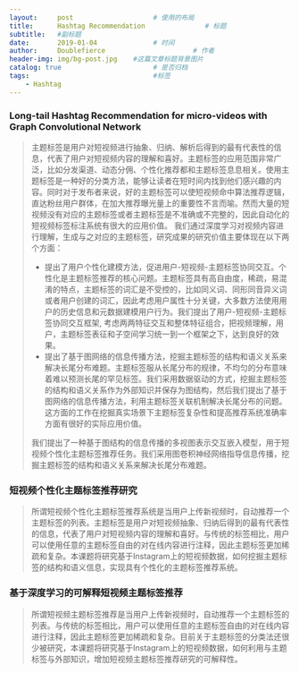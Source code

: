 ```yaml
---
layout:     post                    # 使用的布局
title:      Hashtag Recommendation               # 标题 
subtitle:   #副标题
date:       2019-01-04              # 时间
author:     Doublefierce                      # 作者
header-img: img/bg-post.jpg    #这篇文章标题背景图片
catalog: true                       # 是否归档
tags:                               #标签
    - Hashtag
---
```


### Long-tail Hashtag Recommendation for micro-videos with Graph Convolutional Network

>主题标签是用户对短视频进行抽象、归纳、解析后得到的最有代表性的信息，代表了用户对短视频内容的理解和喜好。主题标签的应用范围非常广泛，比如分发渠道、动态分佣、个性化推荐都和主题标签息息相关。使用主题标签是一种好的分类方法，能够让读者在短时间内找到他们感兴趣的内容。同时对于发布者来说，好的主题标签可以使短视频命中算法推荐逻辑，直达粉丝用户群体，在加大推荐曝光量上的重要性不言而喻。然而大量的短视频没有对应的主题标签或者主题标签是不准确或不完整的，因此自动化的短视频标签标注系统有很大的应用价值。
>我们通过深度学习对视频内容进行理解，生成与之对应的主题标签，研究成果的研究价值主要体现在以下两个方面：
>- 提出了用户个性化建模方法，促进用户-短视频-主题标签协同交互。个性化是主题标签推荐的核心问题。主题标签具有高自由度，稀疏，易混淆的特点，主题标签的词汇是不受控的，比如同义词、同形同音异义词或者用户创建的词汇，因此考虑用户属性十分关键，大多数方法使用用户的历史信息和元数据建模用户行为。我们提出了用户-短视频-主题标签协同交互框架, 考虑两两特征交互和整体特征组合，把视频理解，用户，主题标签表征和子空间学习统一到一个框架之下，达到良好的效果。
>- 提出了基于图网络的信息传播方法，挖掘主题标签的结构和语义关系来解决长尾分布难题。主题标签服从长尾分布的规律，不均匀的分布意味着难以预测长尾的罕见标签。我们采用数据驱动的方式，挖掘主题标签的结构和语义关系作为外部知识并保存为图结构，然后我们提出了基于图网络的信息传播方法，利用主题标签关联机制解决长尾分布的问题。这方面的工作在挖掘真实场景下主题标签复杂性和提高推荐系统准确率方面有很好的实际应用价值。
>
>我们提出了一种基于图结构的信息传播的多视图表示交互嵌入模型，用于短视频个性化主题标签推荐任务。我们采用图卷积神经网络指导信息传播，挖掘主题标签的结构和语义关系来解决长尾分布难题。

### 短视频个性化主题标签推荐研究
> 所谓短视频个性化主题标签推荐系统是当用户上传新视频时，自动推荐一个主题标签的列表。主题标签是用户对短视频抽象、归纳后得到的最有代表性的信息，代表了用户对短视频内容的理解和喜好。与传统的标签相比，用户可以使用任意的主题标签自由的对在线内容进行注释，因此主题标签更加稀疏和复杂。本课题将研究基于Instagram上的短视频数据，如何挖掘主题标签的结构和语义信息，实现具有个性化的主题标签推荐系统。
### 基于深度学习的可解释短视频主题标签推荐
> 所谓短视频主题标签推荐是当用户上传新视频时，自动推荐一个主题标签的列表。与传统的标签相比，用户可以使用任意的主题标签自由的对在线内容进行注释，因此主题标签更加稀疏和复杂。目前关于主题标签的分类法还很少被研究，本课题将研究基于Instagram上的短视频数据，如何利用与主题标签与外部知识，增加短视频主题标签推荐研究的可解释性。